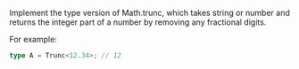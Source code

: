 Implement the type version of Math.trunc, which takes string or number and returns the integer part of a number by removing any fractional digits.

For example:

```typescript
type A = Trunc<12.34>; // 12
```
